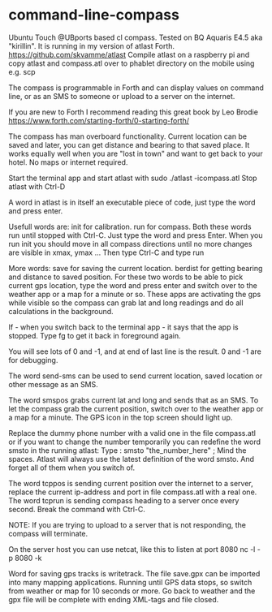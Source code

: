 # command-line-compass
Ubuntu Touch @UBports based cl compass. Tested on BQ Aquaris E4.5 aka "kirillin". It is running in my version of atlast Forth. https://github.com/skvamme/atlast Compile atlast on a raspberry pi and copy atlast and compass.atl over to phablet directory on the mobile using e.g. scp

The compass is programmable in Forth and can display values on command line, or as an SMS to someone or upload to a server on the internet.

If you are new to Forth I recommend reading this great book by Leo Brodie https://www.forth.com/starting-forth/0-starting-forth/

The compass has man overboard functionality. Current location can be saved and later, you can get distance and bearing to that saved place. It works equally well when you are "lost in town" and want to get back to your hotel. No maps or internet required.

Start the terminal app and start atlast with sudo ./atlast -icompass.atl Stop atlast with Ctrl-D

A word in atlast is in itself an executable piece of code, just type the word and press enter.

Usefull words are:
  init for calibration.
  run for compass.
  Both these words run until stopped with Ctrl-C. Just type the word and press Enter. When you run init you should move in all compass directions until no more changes are visible in xmax, ymax ... Then type Ctrl-C and type run
  
More words:
  save for saving the current location.
  berdist for getting bearing and distance to saved position.
  For these two words to be able to pick current gps location, type the word and press enter and switch over to the weather app or a map for a minute or so. These apps are activating the gps while visible so the compass can grab lat and long readings and do all calculations in the background.
  
  If - when you switch back to the terminal app - it says that the app is stopped. Type fg to get it back in foreground again.
  
You will see lots of 0 and -1, and at end of last line is the result. 0 and -1 are for debugging.

The word send-sms can be used to send current location, saved location or other message as an SMS. 

The word smspos grabs current lat and long and sends that as an SMS. To let the compass grab the current position, switch over to the weather app or a map for a minute. The GPS icon in the top screen should light up. 

Replace the dummy phone number with a valid one in the file compass.atl or if you want to change the number temporarily you can redefine the word smsto in the running atlast: Type : smsto "the_number_here" ;  Mind the spaces. Atlast will always use the latest definition of the word smsto. And forget all of them when you switch of.

The word tcppos is sending current position over the internet to a server, replace the current ip-address and port in file compass.atl with a real one.
The word tcprun is sending compass heading to a server once every second. Break the command with Ctrl-C.

NOTE: If you are trying to upload to a server that is not responding, the compass will terminate.

On the server host you can use netcat, like this to listen at port 8080
nc -l -p 8080 -k

Word for saving gps tracks is writetrack. The file save.gpx can be imported into many mapping applications. Running until GPS data stops, so switch from weather or map for 10 seconds or more. Go back to weather and the gpx file will be complete with ending XML-tags and file closed.
